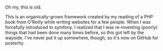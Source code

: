 Oh my, this is old.

This is an organically-grown framework created by my reading of a PHP book from O'Reilly while writing websites for a few people.  When I was forcefully introduced to symfony, I realized that I was re-inventing (poorly) things that had been done many times before, so this got left by the wayside.  I've never put it up somewhere, though, so it's now on GitHub for posterity.
